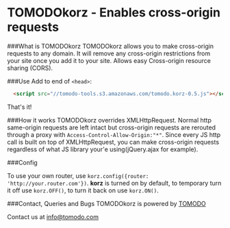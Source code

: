 TOMODOkorz - Enables cross-origin requests
==

###What is TOMODOkorz
TOMODOkorz allows you to make cross-origin requests to any domain. It will remove any cross-origin restrictions from your site once you add it to your site. Allows easy Cross-origin resource sharing (CORS). 

###Use
Add to end of ```<head>```:
```html
  <script src="//tomodo-tools.s3.amazonaws.com/tomodo.korz-0.5.js"></script>
```

That's it!

###How it works
TOMODOkorz overrides XMLHttpRequest. Normal http same-origin requests are left intact but cross-origin requests are rerouted through a proxy with ```Access-Control-Allow-Origin:"*"```.
Since every JS http call is built on top of XMLHttpRequest, you can make cross-origin requests regardless of what JS library your'e using(jQuery.ajax for example).

###Config

To use your own router, use ```korz.config({router: 'http://your.router.com'})```. **korz** is turned on by default, to temporary turn it off use ```korz.OFF()```, to turn it back on
use ```korz.ON()```.


###Contact, Queries and Bugs
TOMODOkorz is powered by [TOMODO](http://tomodo.com)

Contact us at info@tomodo.com

